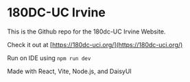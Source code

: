 # 180DC-UC Irvine

This is the Github repo for the 180dc-UC Irvine Website. 

Check it out at [https://180dc-uci.org/](https://180dc-uci.org/)

Run on IDE using ```npm run dev```

Made with React, Vite, Node.js, and DaisyUI
